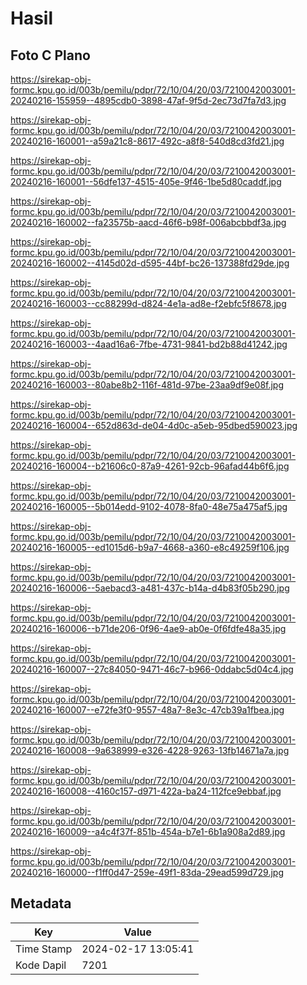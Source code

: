 # Hasil

## Foto C Plano

https://sirekap-obj-formc.kpu.go.id/003b/pemilu/pdpr/72/10/04/20/03/7210042003001-20240216-155959--4895cdb0-3898-47af-9f5d-2ec73d7fa7d3.jpg

https://sirekap-obj-formc.kpu.go.id/003b/pemilu/pdpr/72/10/04/20/03/7210042003001-20240216-160001--a59a21c8-8617-492c-a8f8-540d8cd3fd21.jpg

https://sirekap-obj-formc.kpu.go.id/003b/pemilu/pdpr/72/10/04/20/03/7210042003001-20240216-160001--56dfe137-4515-405e-9f46-1be5d80caddf.jpg

https://sirekap-obj-formc.kpu.go.id/003b/pemilu/pdpr/72/10/04/20/03/7210042003001-20240216-160002--fa23575b-aacd-46f6-b98f-006abcbbdf3a.jpg

https://sirekap-obj-formc.kpu.go.id/003b/pemilu/pdpr/72/10/04/20/03/7210042003001-20240216-160002--4145d02d-d595-44bf-bc26-137388fd29de.jpg

https://sirekap-obj-formc.kpu.go.id/003b/pemilu/pdpr/72/10/04/20/03/7210042003001-20240216-160003--cc88299d-d824-4e1a-ad8e-f2ebfc5f8678.jpg

https://sirekap-obj-formc.kpu.go.id/003b/pemilu/pdpr/72/10/04/20/03/7210042003001-20240216-160003--4aad16a6-7fbe-4731-9841-bd2b88d41242.jpg

https://sirekap-obj-formc.kpu.go.id/003b/pemilu/pdpr/72/10/04/20/03/7210042003001-20240216-160003--80abe8b2-116f-481d-97be-23aa9df9e08f.jpg

https://sirekap-obj-formc.kpu.go.id/003b/pemilu/pdpr/72/10/04/20/03/7210042003001-20240216-160004--652d863d-de04-4d0c-a5eb-95dbed590023.jpg

https://sirekap-obj-formc.kpu.go.id/003b/pemilu/pdpr/72/10/04/20/03/7210042003001-20240216-160004--b21606c0-87a9-4261-92cb-96afad44b6f6.jpg

https://sirekap-obj-formc.kpu.go.id/003b/pemilu/pdpr/72/10/04/20/03/7210042003001-20240216-160005--5b014edd-9102-4078-8fa0-48e75a475af5.jpg

https://sirekap-obj-formc.kpu.go.id/003b/pemilu/pdpr/72/10/04/20/03/7210042003001-20240216-160005--ed1015d6-b9a7-4668-a360-e8c49259f106.jpg

https://sirekap-obj-formc.kpu.go.id/003b/pemilu/pdpr/72/10/04/20/03/7210042003001-20240216-160006--5aebacd3-a481-437c-b14a-d4b83f05b290.jpg

https://sirekap-obj-formc.kpu.go.id/003b/pemilu/pdpr/72/10/04/20/03/7210042003001-20240216-160006--b71de206-0f96-4ae9-ab0e-0f6fdfe48a35.jpg

https://sirekap-obj-formc.kpu.go.id/003b/pemilu/pdpr/72/10/04/20/03/7210042003001-20240216-160007--27c84050-9471-46c7-b966-0ddabc5d04c4.jpg

https://sirekap-obj-formc.kpu.go.id/003b/pemilu/pdpr/72/10/04/20/03/7210042003001-20240216-160007--e72fe3f0-9557-48a7-8e3c-47cb39a1fbea.jpg

https://sirekap-obj-formc.kpu.go.id/003b/pemilu/pdpr/72/10/04/20/03/7210042003001-20240216-160008--9a638999-e326-4228-9263-13fb14671a7a.jpg

https://sirekap-obj-formc.kpu.go.id/003b/pemilu/pdpr/72/10/04/20/03/7210042003001-20240216-160008--4160c157-d971-422a-ba24-112fce9ebbaf.jpg

https://sirekap-obj-formc.kpu.go.id/003b/pemilu/pdpr/72/10/04/20/03/7210042003001-20240216-160009--a4c4f37f-851b-454a-b7e1-6b1a908a2d89.jpg

https://sirekap-obj-formc.kpu.go.id/003b/pemilu/pdpr/72/10/04/20/03/7210042003001-20240216-160000--f1ff0d47-259e-49f1-83da-29ead599d729.jpg


## Metadata

| Key        | Value               |
| ---------- | ------------------- |
| Time Stamp | 2024-02-17 13:05:41 |
| Kode Dapil | 7201                |




